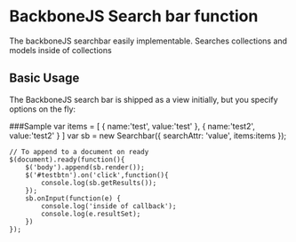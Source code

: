 # BackboneJS Search bar function
The backboneJS searchbar easily implementable. Searches collections and models inside of collections

## Basic Usage
The BackboneJS search bar is shipped as a view initially, but you specify options on the fly:



###Sample
    var items = [
            {   name:'test',
                value:'test'
            },
            {
                name:'test2',
                value:'test2'
            }
        ]
        var sb = new Searchbar({
            searchAttr: 'value',
            items:items
        });
        
    // To append to a document on ready    
    $(document).ready(function(){
        $('body').append(sb.render());
        $('#testbtn').on('click',function(){
            console.log(sb.getResults());
        });
        sb.onInput(function(e) {
            console.log('inside of callback');
            console.log(e.resultSet);
        })
    });